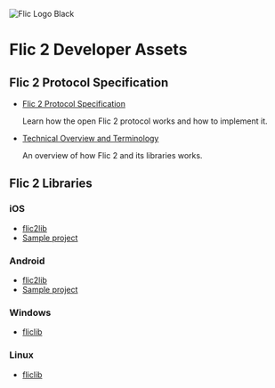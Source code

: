 ![Flic Logo Black](https://user-images.githubusercontent.com/2717016/70526105-1bbaa200-1b49-11ea-9aa0-49e7959300c3.png)

# Flic 2 Developer Assets

## Flic 2 Protocol Specification

* [Flic 2 Protocol Specification](https://github.com/50ButtonsEach/flic2-documentation/wiki/Flic-2-Protocol-Specification)

	Learn how the open Flic 2 protocol works and how to implement it.

* [Technical Overview and Terminology](https://github.com/50ButtonsEach/flic2-documentation/wiki/Technical-Overview-and-Terminology)

	An overview of how Flic 2 and its libraries works.

## Flic 2 Libraries

### iOS

* [flic2lib](https://github.com/50ButtonsEach/flic2lib-ios)
* [Sample project](https://github.com/50ButtonsEach/flic2lib-ios-sample)

### Android

* [flic2lib](https://github.com/50ButtonsEach/flic2lib-android)
* [Sample project](https://github.com/50ButtonsEach/flic2lib-android-sample)

### Windows

* [fliclib](https://github.com/50ButtonsEach/fliclib-windows)

### Linux

* [fliclib](https://github.com/50ButtonsEach/fliclib-linux-hci)

